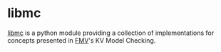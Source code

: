 # libmc

[libmc]() is a python module providing a collection of implementations for concepts presented in [FMV](http://fmv.jku.at/)'s KV Model Checking.
